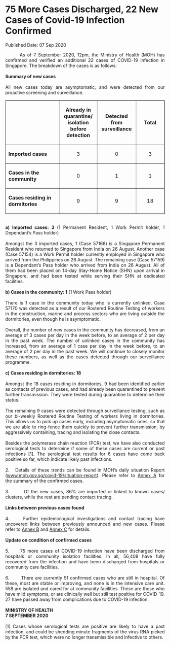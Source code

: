 <html>
    <meta http-equiv="Content-Type" content="text/html; charset=utf-8"/>
    <meta charset="utf-8"/>
    <title>75 More Cases Discharged, 22 New Cases of Covid-19 Infection Confirmed</title>
    <body><h1>75 More Cases Discharged, 22 New Cases of Covid-19 Infection Confirmed</h1>
    <p>Published Date: 07 Sep 2020</p> <p style="text-align: justify;">&nbsp; &nbsp; &nbsp; &nbsp;As of 7 September 2020, 12pm, the Ministry of Health (MOH) has confirmed and verified an additional 22 cases of COVID-19 infection in Singapore. The breakdown of the cases is as follows:<br><br><strong>Summary of new cases<br></strong><br>All new cases today are asymptomatic, and were detected from our proactive screening and surveillance.&nbsp;<br></p><div style="text-align: justify;"><table border="1" cellspacing="0" cellpadding="0"><tbody><tr><td width="241" valign="top"><p>&nbsp;</p></td><td width="120"><p align="center"><strong>Already in quarantine/ isolation before detection</strong></p></td><td width="120"><p align="center"><strong>Detected from surveillance</strong></p></td><td width="120"><p align="center"><strong>Total</strong></p></td></tr><tr><td width="241" valign="top"><p><strong>Imported cases</strong></p></td><td width="120"><p align="center">3</p></td><td width="120"><p align="center">0</p></td><td width="120"><p align="center">3</p></td></tr><tr><td width="241" valign="top"><p><strong>Cases in the community</strong></p></td><td width="120"><p align="center">0</p></td><td width="120"><p align="center">1</p></td><td width="120"><p align="center">1</p></td></tr><tr><td width="241" valign="top"><p><strong>Cases residing in dormitories</strong></p></td><td width="120"><p align="center">9</p></td><td width="120"><p align="center">9</p></td><td width="120"><p align="center">18</p></td></tr></tbody></table><br><strong>a) Imported cases: 3 </strong>(1 Permanent Resident, 1 Work Permit holder, 1 Dependant’s Pass holder)<br><br>Amongst the 3 imported cases, 1 (Case 57168) is a Singapore Permanent Resident who returned to Singapore from India on 26 August. Another case (Case 57154) is a Work Permit holder currently employed in Singapore who arrived from the Philippines on 26 August. The remaining case (Case 57159) is a Dependant’s Pass holder who arrived from India on 26 August. All of them had been placed on 14-day Stay-Home Notice (SHN) upon arrival in Singapore, and had been tested while serving their SHN at dedicated facilities.&nbsp;<br><br><strong>b) Cases in the community: 1</strong> (1 Work Pass holder)<br><br>There is 1 case in the community today who is currently unlinked. Case 57170 was detected as a result of our Rostered Routine Testing of workers in the construction, marine and process sectors who are living outside the dormitories, even though he is asymptomatic.<br><br>Overall, the number of new cases in the community has decreased, from an average of 3 cases per day in the week before, to an average of 2 per day in the past week. The number of unlinked cases in the community has increased, from an average of 1 case per day in the week before, to an average of 2 per day in the past week. We will continue to closely monitor these numbers, as well as the cases detected through our surveillance programme.<br><br><strong>c) Cases residing in dormitories: 18<br></strong><br>Amongst the 18 cases residing in dormitories, 9 had been identified earlier as contacts of previous cases, and had already been quarantined to prevent further transmission. They were tested during quarantine to determine their status.&nbsp;&nbsp;<br><br>The remaining 9 cases were detected through surveillance testing, such as our bi-weekly Rostered Routine Testing of workers living in dormitories. This allows us to pick up cases early, including asymptomatic ones, so that we are able to ring-fence them quickly to prevent further transmission, by aggressively containing, tracing and isolating the close contacts.&nbsp;<br><br>Besides the polymerase chain reaction (PCR) test, we have also conducted serological tests to determine if some of these cases are current or past infections [1]. The serological test results for 6 cases have come back positive so far, which indicate likely past infections.<br><br>2.&nbsp; &nbsp;Details of these trends can be found in MOH’s daily situation Report (<a href="http://www.moh.gov.sg/covid-19/situation-report" title="" class="" target="">www.moh.gov.sg/covid-19/situation-report</a>). Please refer to <a href="/docs/librariesprovider5/default-document-library/annex-a3e6fd1d044a74d8f92a76dd9799220b4.pdf?sfvrsn=a6a010b1_0" title="Annex A">Annex A</a>&nbsp;for the summary of the confirmed cases.&nbsp;<br><br>3.&nbsp; &nbsp; &nbsp; &nbsp;Of the new cases, 86% are imported or linked to known cases/ clusters, while the rest are pending contact tracing.&nbsp;<br><br><strong>Links between previous cases found<br></strong><br>4.&nbsp; &nbsp; &nbsp;Further epidemiological investigations and contact tracing have uncovered links between previously announced and new cases. Please refer to <a href="/docs/librariesprovider5/default-document-library/annex-bde4047c6b4844d05b740949399e100c2.pdf?sfvrsn=dd9328d_0" title="Annex B">Annex B</a>&nbsp;and <a href="/docs/librariesprovider5/default-document-library/annex-c87d02371027f474a9df8408a6d21948c.pdf?sfvrsn=24a4e616_0" title="Annex C">Annex C</a>&nbsp;for details.&nbsp;<br><br><strong>Update on condition of confirmed cases<br></strong><br>5.&nbsp; &nbsp; &nbsp;75 more cases of COVID-19 infection have been discharged from hospitals or community isolation facilities. In all, 56,408 have fully recovered from the infection and have been discharged from hospitals or community care facilities.&nbsp;<br><br>6.&nbsp; &nbsp; &nbsp; &nbsp;There are currently 51 confirmed cases who are still in hospital. Of these, most are stable or improving, and none is in the intensive care unit. 558 are isolated and cared for at community facilities. These are those who have mild symptoms, or are clinically well but still test positive for COVID-19. 27 have passed away from complications due to COVID-19 infection.&nbsp;<br><br><strong>MINISTRY OF HEALTH<br>7 SEPTEMBER 2020<br><br></strong>[1] Cases whose serological tests are positive are likely to have a past infection, and could be shedding minute fragments of the virus RNA picked by the PCR test, which were no longer transmissible and infective to others.<br></div></body>
</html>